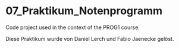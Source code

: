 # 07_Praktikum_Notenprogramm
Code project used in the context of the PROG1 course.

Diese Praktikum wurde von Daniel Lerch und Fabio Jaenecke gelöst.
